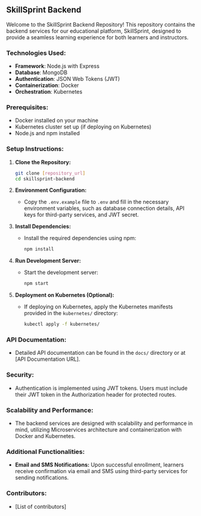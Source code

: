 ## SkillSprint Backend

Welcome to the SkillSprint Backend Repository! This repository contains the backend services for our educational platform, SkillSprint, designed to provide a seamless learning experience for both learners and instructors.

### Technologies Used:
- **Framework**: Node.js with Express
- **Database**: MongoDB
- **Authentication**: JSON Web Tokens (JWT)
- **Containerization**: Docker
- **Orchestration**: Kubernetes

### Prerequisites:
- Docker installed on your machine
- Kubernetes cluster set up (if deploying on Kubernetes)
- Node.js and npm installed

### Setup Instructions:
1. **Clone the Repository:**
   ```bash
   git clone [repository_url]
   cd skillsprint-backend
   ```

2. **Environment Configuration:**
   - Copy the `.env.example` file to `.env` and fill in the necessary environment variables, such as database connection details, API keys for third-party services, and JWT secret.

3. **Install Dependencies:**
   - Install the required dependencies using npm:
     ```bash
     npm install
     ```

4. **Run Development Server:**
   - Start the development server:
     ```bash
     npm start
     ```

5. **Deployment on Kubernetes (Optional):**
   - If deploying on Kubernetes, apply the Kubernetes manifests provided in the `kubernetes/` directory:
     ```bash
     kubectl apply -f kubernetes/
     ```

### API Documentation:
- Detailed API documentation can be found in the `docs/` directory or at [API Documentation URL].

### Security:
- Authentication is implemented using JWT tokens. Users must include their JWT token in the Authorization header for protected routes.

### Scalability and Performance:
- The backend services are designed with scalability and performance in mind, utilizing Microservices architecture and containerization with Docker and Kubernetes.

### Additional Functionalities:
- **Email and SMS Notifications:** Upon successful enrollment, learners receive confirmation via email and SMS using third-party services for sending notifications.

### Contributors:
- [List of contributors]
